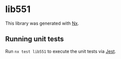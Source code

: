 # lib551

This library was generated with [Nx](https://nx.dev).

## Running unit tests

Run `nx test lib551` to execute the unit tests via [Jest](https://jestjs.io).
